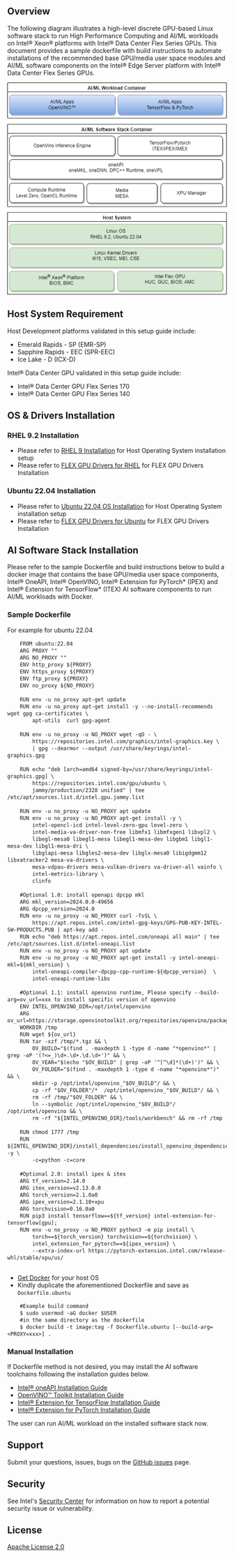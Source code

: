 ## Overview
The following diagram illustrates a high-level discrete GPU-based Linux software stack to run High Performance Computing and AI/ML workloads on Intel® Xeon® platforms with Intel® Data Center Flex Series GPUs. This document provides a sample dockerfile with build instructions to automate installations of the recommended base GPU/media user space modules and AI/ML software components on the Intel® Edge Server platform with Intel® Data Center Flex Series GPUs.

![System Software](docs/dGPU_Software_Stack.png)

## Host System Requirement
Host Development platforms validated in this setup guide include:
- Emerald Rapids - SP (EMR-SP)
- Sapphire Rapids - EEC (SPR-EEC)
- Ice Lake - D (ICX-D)

Intel® Data Center GPU validated in this setup guide include:
- Intel® Data Center GPU Flex Series 170
- Intel® Data Center GPU Flex Series 140

## OS & Drivers Installation

### RHEL 9.2 Installation

- Please refer to [RHEL 9 Installation](https://access.redhat.com/documentation/en-us/red_hat_enterprise_linux/9/html/performing_a_standard_rhel_9_installation) for Host Operating System installation setup
- Please refer to [FLEX GPU Drivers for RHEL](https://dgpu-docs.intel.com/driver/installation.html#rhel-install-steps) for FLEX GPU Drivers Installation

### Ubuntu 22.04 Installation
- Please refer to [Ubuntu 22.04 OS Installation](https://releases.ubuntu.com/jammy) for Host Operating System installation setup
- Please refer to [FLEX GPU Drivers for Ubuntu](https://dgpu-docs.intel.com/driver/installation.html#ubuntu-install-steps) for FLEX GPU Drivers Installation

## AI Software Stack Installation
Please refer to the sample Dockerfile and build instructions below to build a docker image that contains the base GPU/media user space components, Intel® OneAPI, Intel® OpenVINO, Intel® Extension for PyTorch* (IPEX) and Intel® Extension for TensorFlow* (ITEX) AI software components to run AI/ML workloads with Docker.

### Sample Dockerfile
For example for ubuntu 22.04

```
    FROM ubuntu:22.04
    ARG PROXY ""
    ARG NO_PROXY ""
    ENV http_proxy ${PROXY}
    ENV https_proxy ${PROXY}
    ENV ftp_proxy ${PROXY}
    ENV no_proxy ${NO_PROXY}

    RUN env -u no_proxy apt-get update
    RUN env -u no_proxy apt-get install -y --no-install-recommends wget gpg ca-certificates \
        apt-utils  curl gpg-agent

    RUN env -u no_proxy -u NO_PROXY wget -qO - \
        https://repositories.intel.com/graphics/intel-graphics.key \
        | gpg --dearmor --output /usr/share/keyrings/intel-graphics.gpg

    RUN echo "deb [arch=amd64 signed-by=/usr/share/keyrings/intel-graphics.gpg] \
        https://repositories.intel.com/gpu/ubuntu \
        jammy/production/2328 unified" | tee  /etc/apt/sources.list.d/intel.gpu.jammy.list

    RUN env -u no_proxy -u NO_PROXY apt update
    RUN env -u no_proxy -u NO_PROXY apt-get install -y \
        intel-opencl-icd intel-level-zero-gpu level-zero \
        intel-media-va-driver-non-free libmfx1 libmfxgen1 libvpl2 \
        libegl-mesa0 libegl1-mesa libegl1-mesa-dev libgbm1 libgl1-mesa-dev libgl1-mesa-dri \
        libglapi-mesa libgles2-mesa-dev libglx-mesa0 libigdgmm12 libxatracker2 mesa-va-drivers \
        mesa-vdpau-drivers mesa-vulkan-drivers va-driver-all vainfo \
        intel-metrics-library \
        clinfo

    #Optional 1.0: install openapi dpcpp mkl
    ARG mkl_version=2024.0.0-49656
    ARG dpcpp_version=2024.0
    RUN env -u no_proxy -u NO_PROXY curl -fsSL \
        https://apt.repos.intel.com/intel-gpg-keys/GPG-PUB-KEY-INTEL-SW-PRODUCTS.PUB | apt-key add -
    RUN echo "deb https://apt.repos.intel.com/oneapi all main" | tee /etc/apt/sources.list.d/intel-oneapi.list
    RUN env -u no_proxy -u NO_PROXY apt update
    RUN env -u no_proxy -u NO_PROXY apt-get install -y intel-oneapi-mkl=${mkl_version} \
        intel-oneapi-compiler-dpcpp-cpp-runtime-${dpcpp_version}  \
        intel-oneapi-runtime-libs

    #Optional 1.1: install openvino runtime, Please specify --build-arg=ov_url=xxx to install specific version of openvino
    ENV INTEL_OPENVINO_DIR=/opt/intel/openvino
    ARG ov_url=https://storage.openvinotoolkit.org/repositories/openvino/packages/2023.0/linux/l_openvino_toolkit_ubuntu22_2023.0.0.10926.b4452d56304_x86_64.tgz
    WORKDIR /tmp
    RUN wget ${ov_url}
    RUN tar -xzf /tmp/*.tgz && \
        OV_BUILD="$(find . -maxdepth 1 -type d -name "*openvino*" | grep -oP '(?<=_)\d+.\d+.\d.\d+')" && \
        OV_YEAR="$(echo "$OV_BUILD" | grep -oP '^[^\d]*(\d+)')" && \
        OV_FOLDER="$(find . -maxdepth 1 -type d -name "*openvino*")" && \
        mkdir -p /opt/intel/openvino_"$OV_BUILD"/ && \
        cp -rf "$OV_FOLDER"/*  /opt/intel/openvino_"$OV_BUILD"/ && \
        rm -rf /tmp/"$OV_FOLDER" && \
        ln --symbolic /opt/intel/openvino_"$OV_BUILD"/ /opt/intel/openvino && \
        rm -rf "${INTEL_OPENVINO_DIR}/tools/workbench" && rm -rf /tmp

    RUN chmod 1777 /tmp
    RUN ${INTEL_OPENVINO_DIR}/install_dependencies/install_openvino_dependencies.sh -y \
        -c=python -c=core

    #Optional 2.0: install ipex & itex
    ARG tf_version=2.14.0
    ARG itex_version=v2.13.0.0
    ARG torch_version=2.1.0a0
    ARG ipex_version=2.1.10+xpu
    ARG torchvision=0.16.0a0
    RUN pip3 install tensorflow==${tf_version} intel-extension-for-tensorflow[gpu];
    RUN env -u no_proxy -u NO_PROXY python3 -m pip install \
        torch==${torch_version} torchvision==${torchvision} \
        intel_extension_for_pytorch==${ipex_version} \
        --extra-index-url https://pytorch-extension.intel.com/release-whl/stable/xpu/us/
    
```
- [Get Docker](https://docs.docker.com/desktop/install/linux-install/) for your host OS
- Kindly duplicate the aforementioned Dockerfile and save as `Dockerfile.ubuntu`

```
    #Example build command
    $ sudo usermod -aG docker $USER
    #in the same directory as the dockerfile
    $ docker build -t image:tag -f Dockerfile.ubuntu [--build-arg=<PROXY=xxx>] .
```

### Manual Installation
If Dockerfile method is not desired, you may install the AI software toolchains following the installation guides below.
- [Intel® oneAPI Installation Guide](https://www.intel.com/content/www/us/en/developer/articles/guide/installation-guide-for-oneapi-toolkits.html)
- [OpenVINO™ Toolkit Installation Guide](https://docs.openvino.ai/install)
- [Intel® Extension for TensorFlow Installation Guide](https://github.com/intel/intel-extension-for-tensorflow#install)
- [Intel® Extension for PyTorch Installation Guide](https://github.com/intel/intel-extension-for-pytorch#installation)

The user can run AI/ML workload on the installed software stack now.

## Support
Submit your questions, issues, bugs on the [GitHub issues](https://github.com/intel-innersource/frameworks.ai.platform.edge-dgpu/issues) page.

## Security
See Intel's [Security Center](https://www.intel.com/content/www/us/en/security-center/default.html) for information on how to report a potential security issue or vulnerability.

## License
[Apache License 2.0](LICENSE)
